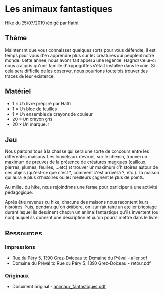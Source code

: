 # Les animaux fantastiques

Hike du 25/07/2019 rédigé par Hathi.

## Thème

Maintenant que vous connaissez quelques sorts pour vous défendre, il est temps pour vous d'en apprendre plus sur les créatures qui peuplent notre monde. Cette année, nous avons fait appel à une légende: Hagrid! Celui-ci nous a appris qu'une famille d'hippogriffes s'était installée dans le coin. Si cela sera difficile de les observer, nous pourrions toutefois trouver des traces de leur existence.

## Matériel

* 1 × Un livre préparé par Hathi
* 1 × Un bloc de feuilles
* 1 × Un ensemble de crayons de couleur
* 20 × Un crayon gris
* 20 × Un marqueur

## Jeu

Nous partons tous à la chasse qui sera une sorte de concours entre les différentes maisons. Les louveteaux devront, sur le chemin, trouver un maximum de preuves de la présence de créatures magiques (cailloux, pierres, plumes, feuilles, ...etc) et trouver un maximum d'histoires autour de ces objets (qu'est-ce que c'est ?, comment c'est arrivé là ?, etc.). La maison qui aura le plus d'histoires ou les meilleurs gagnent le plus de points.

Au milieu du hike, nous rejoindrons une ferme pour participer à une activité pédagogique.

Après être revenus du hike, chacune des maisons nous racontent leurs histoires. Puis, pendant qu'on délibère, on leur fait faire un atelier bricolage durant lequel ils dessinent chacun un animal fantastique qu'ils inventent (ou non) auquel ils donnent une description et qu'on pourra mettre dans le livre.

## Ressources

### Impressions

* Rue du Péry 5, 1390 Grez-Doiceau to Domaine du Préval - [aller.pdf](resources/pdf/aller.pdf)
* Domaine du Préval to Rue du Péry 5, 1390 Grez-Doiceau - [retour.pdf](resources/pdf/retour.pdf)

### Originaux

* Document original - [animaux_fantastiques.pdf](resources/pdf/animaux_fantastiques.pdf)
